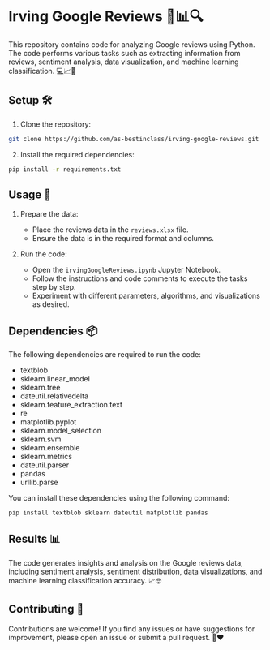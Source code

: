 # Irving Google Reviews 🌟📊🔍

This repository contains code for analyzing Google reviews using Python. The code performs various tasks such as extracting information from reviews, sentiment analysis, data visualization, and machine learning classification. 💻📈🔬

## Setup 🛠️

1. Clone the repository:

```bash
git clone https://github.com/as-bestinclass/irving-google-reviews.git
```

2. Install the required dependencies:

```bash
pip install -r requirements.txt
```

## Usage 📝

1. Prepare the data:
   - Place the reviews data in the `reviews.xlsx` file.
   - Ensure the data is in the required format and columns.

2. Run the code:
   - Open the `irvingGoogleReviews.ipynb` Jupyter Notebook.
   - Follow the instructions and code comments to execute the tasks step by step.
   - Experiment with different parameters, algorithms, and visualizations as desired.

## Dependencies 📦

The following dependencies are required to run the code:

- textblob
- sklearn.linear_model
- sklearn.tree
- dateutil.relativedelta
- sklearn.feature_extraction.text
- re
- matplotlib.pyplot
- sklearn.model_selection
- sklearn.svm
- sklearn.ensemble
- sklearn.metrics
- dateutil.parser
- pandas
- urllib.parse

You can install these dependencies using the following command:

```bash
pip install textblob sklearn dateutil matplotlib pandas
```

## Results 📊

The code generates insights and analysis on the Google reviews data, including sentiment analysis, sentiment distribution, data visualizations, and machine learning classification accuracy. 📈🤓

## Contributing 👥

Contributions are welcome! If you find any issues or have suggestions for improvement, please open an issue or submit a pull request. 🙌❤️
